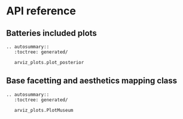 # API reference

## Batteries included plots

```{eval-rst}
.. autosummary::
   :toctree: generated/

   arviz_plots.plot_posterior
```


## Base facetting and aesthetics mapping class

```{eval-rst}
.. autosummary::
   :toctree: generated/

   arviz_plots.PlotMuseum
```
